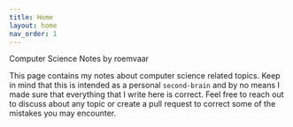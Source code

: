 ```yaml
---
title: Home
layout: home
nav_order: 1
---
```


Computer Science Notes by roemvaar

This page contains my notes about computer science related topics.
Keep in mind that this is intended as a personal `second-brain` and by
no means I made sure that everything that I write here is correct. Feel
free to reach out to discuss about any topic or create a pull request
to correct some of the mistakes you may encounter.
